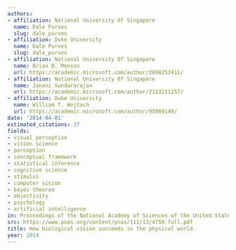 ```yaml
---
authors:
- affiliation: National University Of Singapore
  name: Dale Purves
  slug: dale_purves
- affiliation: Duke University
  name: Dale Purves
  slug: dale_purves
- affiliation: National University Of Singapore
  name: Brian B. Monson
  url: https://academic.microsoft.com/author/2098252411/
- affiliation: National University Of Singapore
  name: Janani Sundararajan
  url: https://academic.microsoft.com/author/2123211257/
- affiliation: Duke University
  name: William T. Wojtach
  url: https://academic.microsoft.com/author/95860149/
date: '2014-04-01'
estimated_citations: 27
fields:
- visual perception
- vision science
- perception
- conceptual framework
- statistical inference
- cognitive science
- stimulus
- computer vision
- bayes theorem
- objectivity
- psychology
- artificial intelligence
in: Proceedings of the National Academy of Sciences of the United States of America
src: https://www.pnas.org/content/pnas/111/13/4750.full.pdf
title: How biological vision succeeds in the physical world.
year: 2014
---
```

